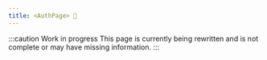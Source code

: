 ```yaml
---
title: <AuthPage> 🚧
---
```


:::caution Work in progress
This page is currently being rewritten and is not complete or may have missing information.
:::
